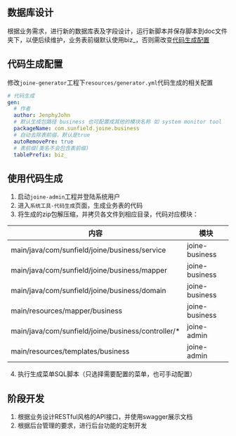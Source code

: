 ## 数据库设计
根据业务需求，进行新的数据库表及字段设计，运行新脚本并保存脚本到doc文件夹下，以便后续维护，业务表前缀默认使用biz_，否则需改变[代码生成配置](#代码生成配置)

## 代码生成配置
修改``joine-generator``工程下``resources/generator.yml``代码生成的相关配置  
```yaml
# 代码生成
gen:
  # 作者
  author: JenphyJohn
  # 默认生成包路径 business 也可配置成其他的模块名称 如 system monitor tool
  packageName: com.sunfield.joine.business
  # 自动去除表前缀，默认是true
  autoRemovePre: true
  # 表前缀(类名不会包含表前缀)
  tablePrefix: biz_
```

## 使用代码生成
1. 启动``joine-admin``工程并登陆系统用户
2. 进入``系统工具-代码生成``页面，生成业务表的代码
3. 将生成的zip包解压缩，并拷贝各文件到相应目录，代码对应模块：  

内容 | 模块
-|-
main/java/com/sunfield/joine/business/service | joine-business
main/java/com/sunfield/joine/business/mapper | joine-business
main/java/com/sunfield/joine/business/domain | joine-business
main/resources/mapper/business | joine-business
main/java/com/sunfield/joine/business/controller/* | joine-admin
main/resources/templates/business | joine-admin

4. 执行生成菜单SQL脚本（只选择需要配置的菜单，也可手动配置）

## 阶段开发
1. 根据业务设计RESTful风格的API接口，并使用swagger展示文档
2. 根据后台管理的要求，进行后台功能的定制开发